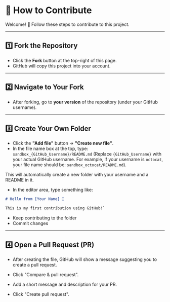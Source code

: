 # 🙌 How to Contribute

Welcome! 🎉 Follow these steps to contribute to this project.

---

## 1️⃣ Fork the Repository

- Click the **Fork** button at the top-right of this page.
- GitHub will copy this project into your account.

---

## 2️⃣ Navigate to Your Fork

- After forking, go to **your version** of the repository (under your GitHub username).

---

## 3️⃣ Create Your Own Folder

- Click the **"Add file"** button → **"Create new file"**.
- In the file name box at the top, type: `sandbox_{GitHub_Username}/README.md`
(Replace `{GitHub_Username}` with your actual GitHub username. For example, if your username is `octocat`, your file name should be: `sandbox_octocat/README.md`).

This will automatically create a new folder with your username and a README in it.

- In the editor area, type something like:
```markdown
# Hello from [Your Name] 👋

This is my first contribution using GitHub!`
```

- Keep contributing to the folder
- Commit changes
  
---

## 4️⃣ Open a Pull Request (PR)

- After creating the file, GitHub will show a message suggesting you to create a pull request.

- Click "Compare & pull request".

- Add a short message and description for your PR.

- Click "Create pull request".
